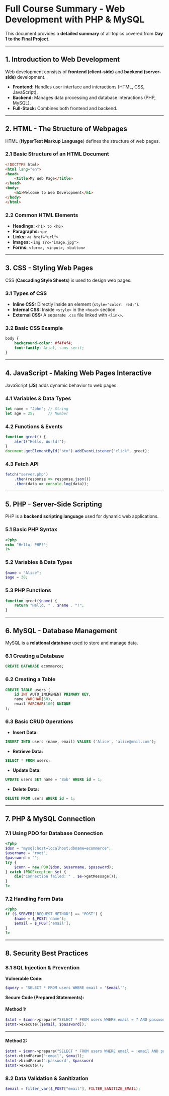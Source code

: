 # Full Course Summary - Web Development with PHP & MySQL

This document provides a **detailed summary** of all topics covered from **Day 1 to the Final Project**.

---

## **1. Introduction to Web Development**
Web development consists of **frontend (client-side)** and **backend (server-side)** development.  
- **Frontend:** Handles user interface and interactions (HTML, CSS, JavaScript).
- **Backend:** Manages data processing and database interactions (PHP, MySQL).
- **Full-Stack:** Combines both frontend and backend.

---

## **2. HTML - The Structure of Webpages**
HTML (**HyperText Markup Language**) defines the structure of web pages.  
### **2.1 Basic Structure of an HTML Document**
```html
<!DOCTYPE html>
<html lang="en">
<head>
    <title>My Web Page</title>
</head>
<body>
    <h1>Welcome to Web Development</h1>
</body>
</html>
```
### **2.2 Common HTML Elements**
- **Headings:** `<h1> to <h6>`
- **Paragraphs:** `<p>`
- **Links:** `<a href="url">`
- **Images:** `<img src="image.jpg">`
- **Forms:** `<form>, <input>, <button>`

---

## **3. CSS - Styling Web Pages**
CSS (**Cascading Style Sheets**) is used to design web pages.

### **3.1 Types of CSS**
- **Inline CSS:** Directly inside an element (`style="color: red;"`).
- **Internal CSS:** Inside `<style>` in the `<head>` section.
- **External CSS:** A separate `.css` file linked with `<link>`.

### **3.2 Basic CSS Example**
```css
body {
    background-color: #f4f4f4;
    font-family: Arial, sans-serif;
}
```

---

## **4. JavaScript - Making Web Pages Interactive**
JavaScript (**JS**) adds dynamic behavior to web pages.

### **4.1 Variables & Data Types**
```js
let name = "John"; // String
let age = 25;      // Number
```

### **4.2 Functions & Events**
```js
function greet() {
    alert("Hello, World!");
}
document.getElementById("btn").addEventListener("click", greet);
```

### **4.3 Fetch API**
```js
fetch("server.php")
    .then(response => response.json())
    .then(data => console.log(data));
```

---

## **5. PHP - Server-Side Scripting**
PHP is a **backend scripting language** used for dynamic web applications.

### **5.1 Basic PHP Syntax**
```php
<?php
echo "Hello, PHP!";
?>
```

### **5.2 Variables & Data Types**
```php
$name = "Alice";
$age = 30;
```

### **5.3 PHP Functions**
```php
function greet($name) {
    return "Hello, " . $name . "!";
}
```

---

## **6. MySQL - Database Management**
MySQL is a **relational database** used to store and manage data.

### **6.1 Creating a Database**
```sql
CREATE DATABASE ecommerce;
```

### **6.2 Creating a Table**
```sql
CREATE TABLE users (
    id INT AUTO_INCREMENT PRIMARY KEY,
    name VARCHAR(50),
    email VARCHAR(100) UNIQUE
);
```

### **6.3 Basic CRUD Operations**
- **Insert Data:**  
```sql
INSERT INTO users (name, email) VALUES ('Alice', 'alice@mail.com');
```
- **Retrieve Data:**  
```sql
SELECT * FROM users;
```
- **Update Data:**  
```sql
UPDATE users SET name = 'Bob' WHERE id = 1;
```
- **Delete Data:**  
```sql
DELETE FROM users WHERE id = 1;
```

---

## **7. PHP & MySQL Connection**
### **7.1 Using PDO for Database Connection**
```php
<?php
$dsn = "mysql:host=localhost;dbname=ecommerce";
$username = "root";
$password = "";
try {
    $conn = new PDO($dsn, $username, $password);
} catch (PDOException $e) {
    die("Connection failed: " . $e->getMessage());
}
?>
```

### **7.2 Handling Form Data**
```php
<?php
if ($_SERVER["REQUEST_METHOD"] == "POST") {
    $name = $_POST['name'];
    $email = $_POST['email'];
}
?>
```

---

## **8. Security Best Practices**
### **8.1 SQL Injection & Prevention**
**Vulnerable Code:**
```php
$query = "SELECT * FROM users WHERE email = '$email'";
```
**Secure Code (Prepared Statements):**

#### Method 1:
```php
$stmt = $conn->prepare("SELECT * FROM users WHERE email = ? AND password = ?");
$stmt->execute([$email, $password]);
```
---
#### Method 2:
```php
$stmt = $conn->prepare("SELECT * FROM users WHERE email = :email AND password = :password");
$stmt->bindParam(':email', $email);
$stmt->bindParam(':password', $password
$stmt->execute();
```

### **8.2 Data Validation & Sanitization**
```php
$email = filter_var($_POST["email"], FILTER_SANITIZE_EMAIL);
```
